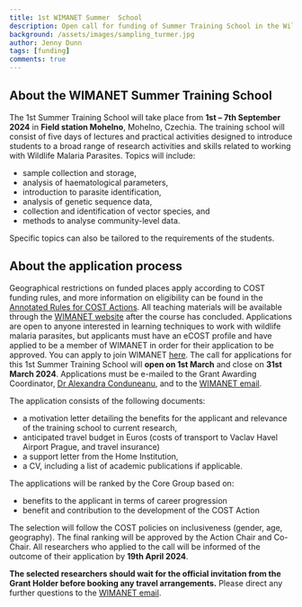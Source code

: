 ```yaml
---
title: 1st WIMANET Summer  School
description: Open call for funding of Summer Training School in the Wildlife Malaria Network
background: /assets/images/sampling_turmer.jpg
author: Jenny Dunn
tags: [funding]
comments: true
---
```


## About the WIMANET Summer Training School
The 1st Summer Training School will take place from **1st – 7th September 2024** in **Field station Mohelno**, Mohelno, Czechia. The training school will consist of five days of lectures and practical activities designed to introduce students to a broad range of research
activities and skills related to working with Wildlife Malaria Parasites. Topics will include:
* sample collection and storage, 
* analysis of haematological parameters,
* introduction to parasite identification,
* analysis of genetic sequence data,
* collection and identification of vector species, and
* methods to analyse community-level data.

Specific topics can also be tailored to the requirements of the students.

## About the application process
Geographical restrictions on funded places apply according to COST funding rules, and more information on eligibility can be found in the [Annotated Rules for COST Actions](https://www.cost.eu/uploads/2023/11/COST-094-21-Annotated-Rules-for-COST-Actions-Level-CV1.4-Final-.pdf). All teaching materials will be available through the [WIMANET website](https://wimanet-science.github.io/web/) after the course has concluded. Applications are open to anyone interested in learning techniques to work with wildlife malaria parasites, but applicants must have an eCOST profile and have applied to be a member of WIMANET in order for their application to be approved. You can apply to join WIMANET [here](https://www.cost.eu/actions/CA22108). The call for applications for this 1st Summer Training School will **open on 1st March** and close on **31st March 2024**. Applications must be e-mailed to the Grant Awarding Coordinator, [Dr Alexandra Conduneanu](alexandra.corduneanu@usamvcluj.ro ), and to the [WIMANET email](wimanet.science@gmail.com). 

The application consists of the following documents:
* a motivation letter detailing the benefits for the applicant and relevance of the training school to current research,
* anticipated travel budget in Euros (costs of transport to Vaclav Havel Airport Prague, and travel insurance)
* a support letter from the Home Institution,
* a CV, including a list of academic publications if applicable.
  
The applications will be ranked by the Core Group based on:
* benefits to the applicant in terms of career progression
* benefit and contribution to the development of the COST Action
  
The selection will follow the COST policies on inclusiveness (gender, age, geography). The final ranking will be approved by the Action Chair and Co-Chair.
All researchers who applied to the call will be informed of the outcome of their application by **19th April 2024**.

**The selected researchers should wait for the official invitation from the Grant Holder before booking any travel arrangements.**
Please direct any further questions to the [WIMANET email](wimanet.science@gmail.com).
